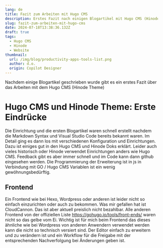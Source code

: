 ```yaml
---
lang: de
title: Fazit zum Arbeiten mit Hugo CMS
description: Erstes Fazit nach einigen Blogartikel mit Hugo CMS (Hinode Theme)
slug: fazit-zum-arbeiten-mit-hugo-cms
date: 2024-07-18T13:38:36.132Z
draft: true
tags:
  - Hugo CMS
  - Hinode
  - Website
thumbnail:
  url: /img/blog/productivity-apps-tools-list.png
  author: d.o.
  origin: Copilot Designer
---
```

Nachdem einige Blogartikel geschrieben wurde gibt es ein erstes Fazit über das Arbeiten mit dem Hugo CMS (Hinode Theme)

# Hugo CMS und Hinode Theme: Erste Eindrücke
Die Einrichtung und die ersten Blogartikel waren schnell erstellt nachdem die Markdown Syntax und Visual Studio Code bereits bekannt waren. 
Im Detail ging es dann los mit verschiedenen Konfiguration und Einrichtungen. Dazu ist einiges gut in den Hugo CMS und Hinode Doks erklärt. Leider auch vieles historisch oder Hinode verwendet Einrichtungen anders wie Hugo CMS. Feedback gibt es aber immer schnell und im Code kann dann github eingesehen werden.
Die Programmierung der Erweiterung ist in js in Verbindung mit GO / Hugo CMS Variablen ist ein wenig gewöhnungsbedürftig. 

## Frontend
Ein Frontend wie bei Hexo, Wordpress oder anderen ist leider nicht so einfach einzurichten oder auch zu bekommen. Was mir gefallen hat ist CloudCannon. Das ist aber aktuell preislich nicht bezahlbar. Alle anderen Frontend von der offiziellen Liste https://gohugo.io/tools/front-ends/ waren nicht so das gelbe vom Ei.
Wichtig ist für mich beim Frontend das dieses ähnliche wie bei Wordpress von anderen Anwendern verwendet werden kann die nicht so technisch versiert sind. Der Editor einfach zu erweitern und zu verändern ist und ein Workflow für die Freigabe mit der entsprechenden Nachverfolgung bei Änderungen geben ist.

